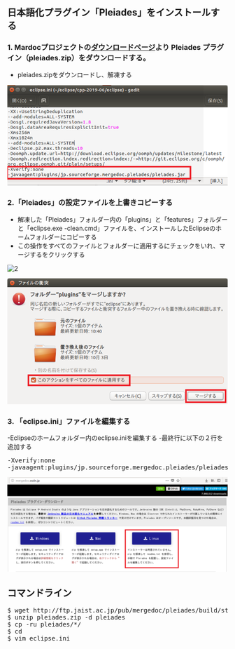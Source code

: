 ## 日本語化プラグイン「Pleiades」をインストールする

### 1. Mardocプロジェクトの[ダウンロードページ](http://mergedoc.osdn.jp/)より Pleiades プラグイン（pleiades.zip）をダウンロードする。
- pleiades.zipをダウンロードし、解凍する

![1](eclipse_ja_01.png)<br/>

### 2.「Pleiades」の設定ファイルを上書きコピーする
- 解凍した「Pleiades」フォルダー内の「plugins」と「features」フォルダーと「eclipse.exe -clean.cmd」ファイルを、インストールしたEclipseのホームフォルダーにコピーする
- この操作をすべてのファイルとフォルダーに適用するにチェックをいれ、マージするをクリックする

![2](eclipse_ja_02)<br/>

![3](eclipse_ja_03.png)<br/>

### 3. 「eclipse.ini」ファイルを編集する

-Eclipseのホームフォルダー内のeclipse.iniを編集する
-最終行に以下の２行を追加する

<pre>
-Xverify:none
-javaagent:plugins/jp.sourceforge.mergedoc.pleiades/pleiades.jar
</pre>

![3](eclipse_ja_04.png)<br/>


## コマンドライン
<pre>
$ wget http://ftp.jaist.ac.jp/pub/mergedoc/pleiades/build/stable/pleiades.zip
$ unzip pleiades.zip -d pleiades
$ cp -ru pleiades/*/ <eclipseの実行ファイルのあるディレクトリ>
$ cd <eclipseの実行ファイルのあるディレクトリ>
$ vim eclipse.ini
</pre>
